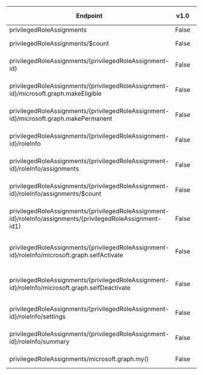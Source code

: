 | Endpoint | v1.0 | V1.0-Url | v1.0-Methods | beta | Beta-Url | Beta-Methods | Path | Root | Children | Segment |
| ----------| ----------| ----------| ----------| ----------| ----------| ----------| ----------| ----------| ----------| ----------|
| privilegedRoleAssignments| False| | | True| https://graph.microsoft.com/beta/privilegedRoleAssignments| Get Post| privilegedRoleAssignments| privilegedRoleAssignments| 3| privilegedRoleAssignments|
| privilegedRoleAssignments/$count| False| | | True| https://graph.microsoft.com/beta/privilegedRoleAssignments/$count| Get| privilegedRoleAssignments $count| privilegedRoleAssignments| 0| $count|
| privilegedRoleAssignments/{privilegedRoleAssignment-id}| False| | | True| https://graph.microsoft.com/beta/privilegedRoleAssignments/{privilegedRoleAssignment-id}| Get Patch Delete| privilegedRoleAssignments {privilegedRoleAssignment-id}| privilegedRoleAssignments| 3| {privilegedRoleAssignment-id}|
| privilegedRoleAssignments/{privilegedRoleAssignment-id}/microsoft.graph.makeEligible| False| | | True| https://graph.microsoft.com/beta/privilegedRoleAssignments/{privilegedRoleAssignment-id}/microsoft.graph.makeEligible| Post| privilegedRoleAssignments {privilegedRoleAssignment-id} microsoft.graph.makeEligible| privilegedRoleAssignments| 0| microsoft.graph.makeEligible|
| privilegedRoleAssignments/{privilegedRoleAssignment-id}/microsoft.graph.makePermanent| False| | | True| https://graph.microsoft.com/beta/privilegedRoleAssignments/{privilegedRoleAssignment-id}/microsoft.graph.makePermanent| Post| privilegedRoleAssignments {privilegedRoleAssignment-id} microsoft.graph.makePermanent| privilegedRoleAssignments| 0| microsoft.graph.makePermanent|
| privilegedRoleAssignments/{privilegedRoleAssignment-id}/roleInfo| False| | | True| https://graph.microsoft.com/beta/privilegedRoleAssignments/{privilegedRoleAssignment-id}/roleInfo| Get Patch Delete| privilegedRoleAssignments {privilegedRoleAssignment-id} roleInfo| privilegedRoleAssignments| 5| roleInfo|
| privilegedRoleAssignments/{privilegedRoleAssignment-id}/roleInfo/assignments| False| | | True| https://graph.microsoft.com/beta/privilegedRoleAssignments/{privilegedRoleAssignment-id}/roleInfo/assignments| Get| privilegedRoleAssignments {privilegedRoleAssignment-id} roleInfo assignments| privilegedRoleAssignments| 2| assignments|
| privilegedRoleAssignments/{privilegedRoleAssignment-id}/roleInfo/assignments/$count| False| | | True| https://graph.microsoft.com/beta/privilegedRoleAssignments/{privilegedRoleAssignment-id}/roleInfo/assignments/$count| Get| privilegedRoleAssignments {privilegedRoleAssignment-id} roleInfo assignments $count| privilegedRoleAssignments| 0| $count|
| privilegedRoleAssignments/{privilegedRoleAssignment-id}/roleInfo/assignments/{privilegedRoleAssignment-id1}| False| | | True| https://graph.microsoft.com/beta/privilegedRoleAssignments/{privilegedRoleAssignment-id}/roleInfo/assignments/{privilegedRoleAssignment-id1}| Get| privilegedRoleAssignments {privilegedRoleAssignment-id} roleInfo assignments {privilegedRoleAssignment-id1}| privilegedRoleAssignments| 0| {privilegedRoleAssignment-id1}|
| privilegedRoleAssignments/{privilegedRoleAssignment-id}/roleInfo/microsoft.graph.selfActivate| False| | | True| https://graph.microsoft.com/beta/privilegedRoleAssignments/{privilegedRoleAssignment-id}/roleInfo/microsoft.graph.selfActivate| Post| privilegedRoleAssignments {privilegedRoleAssignment-id} roleInfo microsoft.graph.selfActivate| privilegedRoleAssignments| 0| microsoft.graph.selfActivate|
| privilegedRoleAssignments/{privilegedRoleAssignment-id}/roleInfo/microsoft.graph.selfDeactivate| False| | | True| https://graph.microsoft.com/beta/privilegedRoleAssignments/{privilegedRoleAssignment-id}/roleInfo/microsoft.graph.selfDeactivate| Post| privilegedRoleAssignments {privilegedRoleAssignment-id} roleInfo microsoft.graph.selfDeactivate| privilegedRoleAssignments| 0| microsoft.graph.selfDeactivate|
| privilegedRoleAssignments/{privilegedRoleAssignment-id}/roleInfo/settings| False| | | True| https://graph.microsoft.com/beta/privilegedRoleAssignments/{privilegedRoleAssignment-id}/roleInfo/settings| Get Patch Delete| privilegedRoleAssignments {privilegedRoleAssignment-id} roleInfo settings| privilegedRoleAssignments| 0| settings|
| privilegedRoleAssignments/{privilegedRoleAssignment-id}/roleInfo/summary| False| | | True| https://graph.microsoft.com/beta/privilegedRoleAssignments/{privilegedRoleAssignment-id}/roleInfo/summary| Get Patch Delete| privilegedRoleAssignments {privilegedRoleAssignment-id} roleInfo summary| privilegedRoleAssignments| 0| summary|
| privilegedRoleAssignments/microsoft.graph.my()| False| | | True| https://graph.microsoft.com/beta/privilegedRoleAssignments/microsoft.graph.my()| Get| privilegedRoleAssignments microsoft.graph.my()| privilegedRoleAssignments| 0| microsoft.graph.my()|
